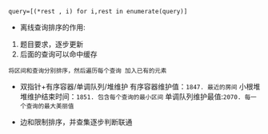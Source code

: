 `query=[(*rest , i) for i,rest in enumerate(query)]`

- 离线查询排序的作用:

1. 题目要求，逐步更新
2. 后面的查询可以命中缓存

`将区间和查询分别排序，然后遍历每个查询 加入已有的元素 `

- 双指针+有序容器/单调队列/堆维护
  有序容器维护值：`1847. 最近的房间`
  小根堆堆维护结束时间：`1851. 包含每个查询的最小区间`
  单调队列维护最值:`2070. 每一个查询的最大美丽值`

- 边和限制排序，并查集逐步判断联通

